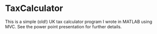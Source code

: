 # TaxCalculator
This is a simple (old!) UK tax calculator program I wrote in MATLAB using MVC.
See the power point presentation for further details.
